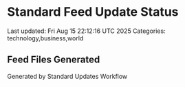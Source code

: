# Standard Feed Update Status
Last updated: Fri Aug 15 22:12:16 UTC 2025
Categories: technology,business,world

## Feed Files Generated

Generated by Standard Updates Workflow
